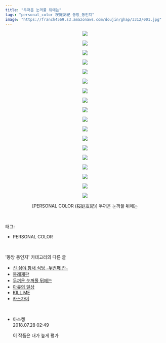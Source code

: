 ```yaml
---
title: "두꺼운 눈꺼풀 뒤에는"
tags: "personal_color 桜庭友紀 동방_동인지"
image: "https://franch4569.s3.amazonaws.com/doujin/ghap/3312/001.jpg"
---
```

<div class="article">
<p style="text-align: center; clear: none; float: none;"><img src="{{ site.imgserver2 }}/ghap/3312/001.jpg"/></p>
<p style="text-align: center; clear: none; float: none;"><img src="{{ site.imgserver2 }}/ghap/3312/002.jpg"/></p>
<p style="text-align: center; clear: none; float: none;"><img src="{{ site.imgserver2 }}/ghap/3312/003.jpg"/></p>
<p style="text-align: center; clear: none; float: none;"><img src="{{ site.imgserver2 }}/ghap/3312/004.jpg"/></p>
<p style="text-align: center; clear: none; float: none;"><img src="{{ site.imgserver2 }}/ghap/3312/005.jpg"/></p>
<p style="text-align: center; clear: none; float: none;"><img src="{{ site.imgserver2 }}/ghap/3312/006.jpg"/></p>
<p style="text-align: center; clear: none; float: none;"><img src="{{ site.imgserver2 }}/ghap/3312/007.jpg"/></p>
<p style="text-align: center; clear: none; float: none;"><img src="{{ site.imgserver2 }}/ghap/3312/008.jpg"/></p>
<p style="text-align: center; clear: none; float: none;"><img src="{{ site.imgserver2 }}/ghap/3312/009.jpg"/></p>
<p style="text-align: center; clear: none; float: none;"><img src="{{ site.imgserver2 }}/ghap/3312/010.jpg"/></p>
<p style="text-align: center; clear: none; float: none;"><img src="{{ site.imgserver2 }}/ghap/3312/011.jpg"/></p>
<p style="text-align: center; clear: none; float: none;"><img src="{{ site.imgserver2 }}/ghap/3312/012.jpg"/></p>
<p style="text-align: center; clear: none; float: none;"><img src="{{ site.imgserver2 }}/ghap/3312/013.jpg"/></p>
<p style="text-align: center; clear: none; float: none;"><img src="{{ site.imgserver2 }}/ghap/3312/014.jpg"/></p>
<p style="text-align: center; clear: none; float: none;"><img src="{{ site.imgserver2 }}/ghap/3312/015.jpg"/></p>
<p style="text-align: center; clear: none; float: none;"><img src="{{ site.imgserver2 }}/ghap/3312/016.jpg"/></p>
<p style="text-align: center; clear: none; float: none;"><img src="{{ site.imgserver2 }}/ghap/3312/017.jpg"/></p>
<p style="text-align: center; clear: none; float: none;"><img src="{{ site.imgserver2 }}/ghap/3312/018.jpg"/></p>
<p style="text-align: center; clear: none; float: none;">[PERSONAL COLOR (桜庭友紀)] 두꺼운 눈꺼풀 뒤에는</p>
</div><br/>
<div class="tagTrail">
<p>태그: </p>
<ul>
<li>PERSONAL COLOR</li>
</ul>
</div><br/>
<div class="another">
<p>'동방 동인지' 카테고리의 다른 글</p>
<ul>
<li><a href="/ghap_3314">신 심야 참새 식당 -두번째 잔-</a></li>
<li><a href="/ghap_3313">봉래재판</a></li>
<li><a href="/ghap_3312">두꺼운 눈꺼풀 뒤에는</a></li>
<li><a href="/ghap_3311">아큐의 일상</a></li>
<li><a href="/ghap_3305">KILL ME</a></li>
<li><a href="/ghap_3302">카스가이</a></li>
</ul>
</div><br/>
<div class="cb_module cb_fluid">
<div class="cb_wrt cb_profile">
<div class="comment">
<ul>
<li class="cb_thumb_off" id="comment15295324">
<div class="cb_comment_area">
<div class="cb_info_area">
<div class="cb_section">
<span class="cb_nick_name">아스켕</span>
</div>
<div class="cb_section">
<span class="cb_date">2018.07.28 02:49 </span>
</div>
</div>
<div class="cb_dsc_comment">
<p class="cb_dsc">
											이 작품은 내가 높게 평가
										</p>
</div>
</div></li>
</ul>
</div>
</div><!-- commentList close -->
</div><br/>
